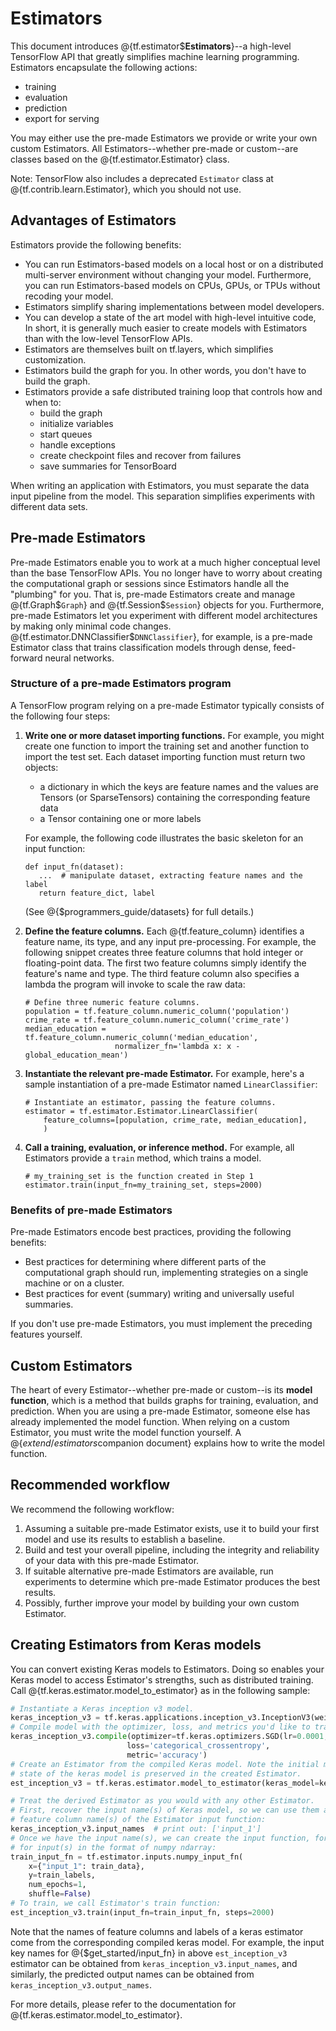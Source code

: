 # Estimators

This document introduces @{tf.estimator$**Estimators**}--a high-level TensorFlow
API that greatly simplifies machine learning programming. Estimators encapsulate
the following actions:

*   training
*   evaluation
*   prediction
*   export for serving

You may either use the pre-made Estimators we provide or write your
own custom Estimators.  All Estimators--whether pre-made or custom--are
classes based on the @{tf.estimator.Estimator} class.

Note: TensorFlow also includes a deprecated `Estimator` class at
@{tf.contrib.learn.Estimator}, which you should not use.


## Advantages of Estimators

Estimators provide the following benefits:

*   You can run Estimators-based models on a local host or on a
    distributed multi-server environment without changing your model.
    Furthermore, you can run Estimators-based models on CPUs, GPUs,
    or TPUs without recoding your model.
*   Estimators simplify sharing implementations between model developers.
*   You can develop a state of the art model with high-level intuitive code,
    In short, it is generally much easier to create models with Estimators
    than with the low-level TensorFlow APIs.
*   Estimators are themselves built on tf.layers, which
    simplifies customization.
*   Estimators build the graph for you.  In other words, you don't have to
    build the graph.
*   Estimators provide a safe distributed training loop that controls how and
    when to:
    *   build the graph
    *   initialize variables
    *   start queues
    *   handle exceptions
    *   create checkpoint files and recover from failures
    *   save summaries for TensorBoard

When writing an application with Estimators, you must separate the data input
pipeline from the model.  This separation simplifies experiments with
different data sets.


## Pre-made Estimators

Pre-made Estimators enable you to work at a much higher conceptual level
than the base TensorFlow APIs. You no longer have to worry about creating
the computational graph or sessions since Estimators handle all
the "plumbing" for you.  That is, pre-made Estimators create and manage
@{tf.Graph$`Graph`} and @{tf.Session$`Session`} objects for you.  Furthermore,
pre-made Estimators let you experiment with different model architectures by
making only minimal code changes.  @{tf.estimator.DNNClassifier$`DNNClassifier`},
for example, is a pre-made Estimator class that trains classification models
through dense, feed-forward neural networks.


### Structure of a pre-made Estimators program

A TensorFlow program relying on a pre-made Estimator typically consists
of the following four steps:

1.  **Write one or more dataset importing functions.** For example, you might
    create one function to import the training set and another function to
    import the test set. Each dataset importing function must return two
    objects:

    *   a dictionary in which the keys are feature names and the
        values are Tensors (or SparseTensors) containing the corresponding
        feature data
    *   a Tensor containing one or more labels

    For example, the following code illustrates the basic skeleton for
    an input function:

        def input_fn(dataset):
           ...  # manipulate dataset, extracting feature names and the label
           return feature_dict, label

    (See @{$programmers_guide/datasets} for full details.)

2.  **Define the feature columns.** Each @{tf.feature_column}
    identifies a feature name, its type, and any input pre-processing.
    For example, the following snippet creates three feature
    columns that hold integer or floating-point data.  The first two
    feature columns simply identify the feature's name and type. The
    third feature column also specifies a lambda the program will invoke
    to scale the raw data:

        # Define three numeric feature columns.
        population = tf.feature_column.numeric_column('population')
        crime_rate = tf.feature_column.numeric_column('crime_rate')
        median_education = tf.feature_column.numeric_column('median_education',
                            normalizer_fn='lambda x: x - global_education_mean')

3.  **Instantiate the relevant pre-made Estimator.**  For example, here's
    a sample instantiation of a pre-made Estimator named `LinearClassifier`:

        # Instantiate an estimator, passing the feature columns.
        estimator = tf.estimator.Estimator.LinearClassifier(
            feature_columns=[population, crime_rate, median_education],
            )

4.  **Call a training, evaluation, or inference method.**
    For example, all Estimators provide a `train` method, which trains a model.

        # my_training_set is the function created in Step 1
        estimator.train(input_fn=my_training_set, steps=2000)


### Benefits of pre-made Estimators

Pre-made Estimators encode best practices, providing the following benefits:

*   Best practices for determining where different parts of the computational
    graph should run, implementing strategies on a single machine or on a
    cluster.
*   Best practices for event (summary) writing and universally useful
    summaries.

If you don't use pre-made Estimators, you must implement the preceding
features yourself.


## Custom Estimators

The heart of every Estimator--whether pre-made or custom--is its
**model function**, which is a method that builds graphs for training,
evaluation, and prediction. When you are using a pre-made Estimator,
someone else has already implemented the model function. When relying
on a custom Estimator, you must write the model function yourself. A
@{$extend/estimators$companion document}
explains how to write the model function.


## Recommended workflow

We recommend the following workflow:

1.  Assuming a suitable pre-made Estimator exists, use it to build your
    first model and use its results to establish a baseline.
2.  Build and test your overall pipeline, including the integrity and
    reliability of your data with this pre-made Estimator.
3.  If suitable alternative pre-made Estimators are available, run
    experiments to determine which pre-made Estimator produces the
    best results.
4.  Possibly, further improve your model by building your own custom Estimator.


## Creating Estimators from Keras models

You can convert existing Keras models to Estimators. Doing so enables your Keras
model to access Estimator's strengths, such as distributed training. Call
@{tf.keras.estimator.model_to_estimator} as in the
following sample:

```python
# Instantiate a Keras inception v3 model.
keras_inception_v3 = tf.keras.applications.inception_v3.InceptionV3(weights=None)
# Compile model with the optimizer, loss, and metrics you'd like to train with.
keras_inception_v3.compile(optimizer=tf.keras.optimizers.SGD(lr=0.0001, momentum=0.9),
                          loss='categorical_crossentropy',
                          metric='accuracy')
# Create an Estimator from the compiled Keras model. Note the initial model
# state of the keras model is preserved in the created Estimator.
est_inception_v3 = tf.keras.estimator.model_to_estimator(keras_model=keras_inception_v3)

# Treat the derived Estimator as you would with any other Estimator.
# First, recover the input name(s) of Keras model, so we can use them as the
# feature column name(s) of the Estimator input function:
keras_inception_v3.input_names  # print out: ['input_1']
# Once we have the input name(s), we can create the input function, for example,
# for input(s) in the format of numpy ndarray:
train_input_fn = tf.estimator.inputs.numpy_input_fn(
    x={"input_1": train_data},
    y=train_labels,
    num_epochs=1,
    shuffle=False)
# To train, we call Estimator's train function:
est_inception_v3.train(input_fn=train_input_fn, steps=2000)
```
Note that the names of feature columns and labels of a keras estimator come from
the corresponding compiled keras model. For example, the input key names for
@{$get_started/input_fn} in above `est_inception_v3` estimator can be obtained
from `keras_inception_v3.input_names`, and similarly, the predicted output
names can be obtained from `keras_inception_v3.output_names`.

For more details, please refer to the documentation for
@{tf.keras.estimator.model_to_estimator}.
